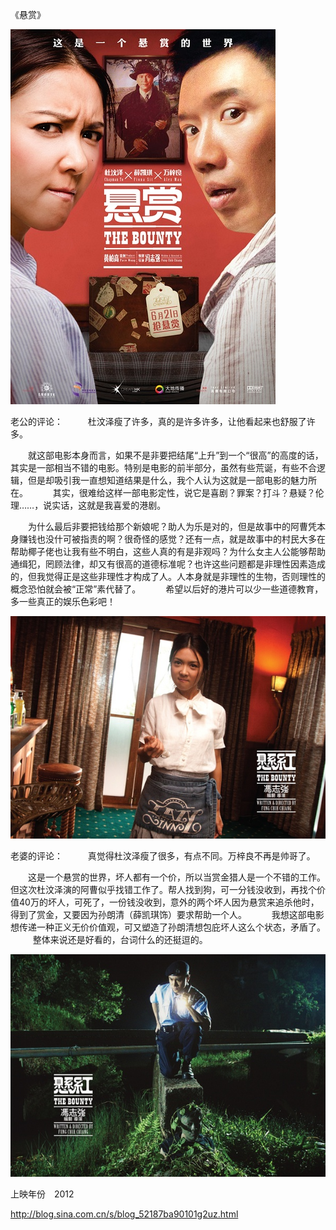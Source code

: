《悬赏》

			
![](./img/001vda4xty6GCPoH59Yc6&690.jpg)

老公的评论：
 
　　杜汶泽瘦了许多，真的是许多许多，让他看起来也舒服了许多。
 

　　就这部电影本身而言，如果不是非要把结尾“上升”到一个“很高”的高度的话，其实是一部相当不错的电影。特别是电影的前半部分，虽然有些荒诞，有些不合逻辑，但是却吸引我一直想知道结果是什么，我个人认为这就是一部电影的魅力所在。
 
　　其实，很难给这样一部电影定性，说它是喜剧？罪案？打斗？悬疑？伦理……，说实话，这就是我喜爱的港剧。
 

　　为什么最后非要把钱给那个新娘呢？助人为乐是对的，但是故事中的阿曹凭本身赚钱也没什可被指责的啊？很奇怪的感觉？还有一点，就是故事中的村民大多在帮助椰子佬也让我有些不明白，这些人真的有是非观吗？为什么女主人公能够帮助通缉犯，罔顾法律，却又有很高的道德标准呢？也许这些问题都是非理性因素造成的，但我觉得正是这些非理性才构成了人。人本身就是非理性的生物，否则理性的概念恐怕就会被“正常”素代替了。
 
　　希望以后好的港片可以少一些道德教育，多一些真正的娱乐色彩吧！

![](./img/001vda4xty6GCPql4QMf0&690.jpg)

老婆的评论：
 
　　真觉得杜汶泽瘦了很多，有点不同。万梓良不再是帅哥了。
 

　　这是一个悬赏的世界，坏人都有一个价，所以当赏金猎人是一个不错的工作。但这次杜汶泽演的阿曹似乎找错工作了。帮人找到狗，可一分钱没收到，再找个价值40万的坏人，可死了，一份钱没收到，意外的两个坏人因为悬赏来追杀他时，得到了赏金，又要因为孙朗清（薛凯琪饰）要求帮助一个人。
 
　　我想这部电影想传递一种正义无价价值观，可又塑造了孙朗清想包庇坏人这么个状态，矛盾了。
 
　　整体来说还是好看的，台词什么的还挺逗的。　

![](./img/001vda4xty6GCPsz6iC62&690.jpg)

上映年份　2012							
		
http://blog.sina.com.cn/s/blog_52187ba90101g2uz.html
